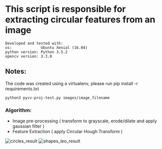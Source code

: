 # This script is responsible for extracting circular features from an image

    Developed and tested with:
    os:             Ubuntu Xenial (16.04)
    python version: Python 3.5.2
    opencv version: 3.3.0
    
    
## Notes:
The code was created using a virtualenv, please run pip install -r requirements.txt
    
    python3 pycv-proj-test.py images/image_filename

### Algorithm:
 - Image pre-processing ( transform to grayscale, erode/dilate and apply gaussian filter )
 - Feature Extraction ( apply Circular Hough Transform )

![circles_result](https://user-images.githubusercontent.com/3229701/33303592-2a62f070-d3eb-11e7-8b22-8a34cf7f18be.png)
![shapes_leo_result](https://user-images.githubusercontent.com/3229701/33303593-2a985bde-d3eb-11e7-85b7-f67f3834781e.png)
